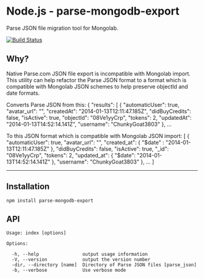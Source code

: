 Node.js - parse-mongodb-export
==============================

Parse JSON file migration tool for Mongolab.

[![Build Status](https://travis-ci.org/moflo/parse-mongodb-export.svg?branch=master)](https://travis-ci.org/moflo/parse-mongodb-export)

Why?
----

Native Parse.com JSON file export is incompatible with Mongolab import. This utility can help refactor the Parse JSON format to a format which is compatible with Mongolab JSON schemes to help preserve objectId and date formats.

Converts Parse JSON from this:
    { "results": [
    	{
            "automaticUser": true,
            "avatar_url": "",
            "createdAt": "2014-01-13T12:11:47.185Z",
            "didBuyCredits": false,
            "isActive": true,
            "objectId": "08Ve1yyCrp",
            "tokens": 2,
            "updatedAt": "2014-01-13T14:52:14.141Z",
            "username": "ChunkyGoat3803"
        },
        ...

To this JSON format which is compatible with Mongolab JSON import:
    [
      {
            "automaticUser": true,
            "avatar_url": "",
            "created_at": {
              "$date" : "2014-01-13T12:11:47.185Z"
              },
            "didBuyCredits": false,
            "isActive": true,
            "_id": "08Ve1yyCrp",
            "tokens": 2,
            "updated_at": {
              "$date": "2014-01-13T14:52:14.141Z"
              },
            "username": "ChunkyGoat3803"
        },
        ...
        ]

___

Installation
------------

    npm install parse-mongodb-export



API
---

    Usage: index [options]

    Options:

      -h, --help                output usage information
      -V, --version             output the version number
      -dir, --directory [name]  Directory of Parse JSON files [parse_json]
      -b, --verbose             Use verbose mode
